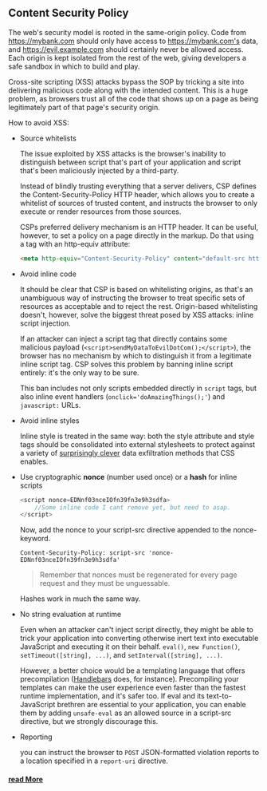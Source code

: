 ## Content Security Policy
The web's security model is rooted in the same-origin policy. Code from https://mybank.com should only have access to https://mybank.com's data, and https://evil.example.com should certainly never be allowed access. Each origin is kept isolated from the rest of the web, giving developers a safe sandbox in which to build and play.

Cross-site scripting (XSS) attacks bypass the SOP by tricking a site into delivering malicious code along with the intended content. This is a huge problem, as browsers trust all of the code that shows up on a page as being legitimately part of that page's security origin.

How to avoid XSS:
* Source whitelists

    The issue exploited by XSS attacks is the browser's inability to distinguish between script that's part of your application and script that's been maliciously injected by a third-party.

    Instead of blindly trusting everything that a server delivers, CSP defines the Content-Security-Policy HTTP header, which allows you to create a whitelist of sources of trusted content, and instructs the browser to only execute or render resources from those sources.

    CSPs preferred delivery mechanism is an HTTP header. It can be useful, however, to set a policy on a page directly in the markup. Do that using a <meta> tag with an http-equiv attribute:
    ```html
    <meta http-equiv="Content-Security-Policy" content="default-src https://cdn.example.net; child-src 'none'; object-src 'none'">
    ```

* Avoid inline code

    It should be clear that CSP is based on whitelisting origins, as that's an unambiguous way of instructing the browser to treat specific sets of resources as acceptable and to reject the rest. Origin-based whitelisting doesn't, however, solve the biggest threat posed by XSS attacks: inline script injection.

    If an attacker can inject a script tag that directly contains some malicious payload (`<script>sendMyDataToEvilDotCom();</script>`), the browser has no mechanism by which to distinguish it from a legitimate inline script tag. CSP solves this problem by banning inline script entirely: it's the only way to be sure.

    This ban includes not only scripts embedded directly in `script` tags, but also inline event handlers (`onclick='doAmazingThings();'`) and `javascript:` URLs.

* Avoid inline styles

    Inline style is treated in the same way: both the style attribute and style tags should be consolidated into external stylesheets to protect against a variety of [surprisingly clever](https://scarybeastsecurity.blogspot.com/2009/12/generic-cross-browser-cross-domain.html) data exfiltration methods that CSS enables.

* Use cryptographic __nonce__ (number used once) or a __hash__ for inline scripts

    ```javascript
    <script nonce=EDNnf03nceIOfn39fn3e9h3sdfa>
        //Some inline code I cant remove yet, but need to asap.
    </script>
    ```

    Now, add the nonce to your script-src directive appended to the nonce- keyword.
    ```
    Content-Security-Policy: script-src 'nonce-EDNnf03nceIOfn39fn3e9h3sdfa'
    ```

    > Remember that nonces must be regenerated for every page request and they must be unguessable.

    Hashes work in much the same way.

* No string evaluation at runtime

    Even when an attacker can't inject script directly, they might be able to trick your application into converting otherwise inert text into executable JavaScript and executing it on their behalf. `eval()`, `new Function()`, `setTimeout([string], ...)`, and `setInterval([string], ...)`.

    However, a better choice would be a templating language that offers precompilation ([Handlebars](http://handlebarsjs.com/precompilation.html) does, for instance). Precompiling your templates can make the user experience even faster than the fastest runtime implementation, and it's safer too. If eval and its text-to-JavaScript brethren are essential to your application, you can enable them by adding `unsafe-eval` as an allowed source in a script-src directive, but we strongly discourage this.

* Reporting

    you can instruct the browser to `POST` JSON-formatted violation reports to a location specified in a `report-uri` directive.

#### [read More](https://developers.google.com/web/fundamentals/security/csp/)
